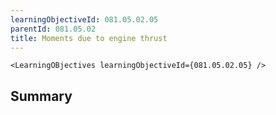 ```yaml
---
learningObjectiveId: 081.05.02.05
parentId: 081.05.02
title: Moments due to engine thrust
---
```


```tsx eval
<LearningOBjectives learningObjectiveId={081.05.02.05} />
```

## Summary
